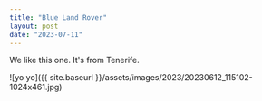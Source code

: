 ```yaml
---
title: "Blue Land Rover"
layout: post
date: "2023-07-11"
---
```


We like this one. It's from Tenerife.

![yo yo]({{ site.baseurl }}/assets/images/2023/20230612_115102-1024x461.jpg)
